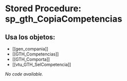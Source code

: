 # Stored Procedure: sp_gth_CopiaCompetencias

## Usa los objetos:
- [[gen_compania]]
- [[GTH_Competencias]]
- [[GTH_Comporta]]
- [[vtu_GTH_SelCompetencia]]

*No code available.*
